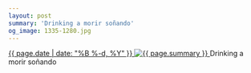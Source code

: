 ```yaml
---
layout: post
summary: 'Drinking a morir soñando'
og_image: 1335-1280.jpg
---
```


<p>
 <time>
  <a href="/1335">
   {{ page.date | date: "%B %-d, %Y" }}
  </a>
 </time>
 <a href="/1335">
  <img alt="{{ page.summary }}" data-taken="4/24/2021" sizes="(min-width: 700px) 50vw, calc(100vw - 2rem)" src="{{ site.assets_url }}/1335-640.jpg" srcset="{{ site.assets_url }}/1335-320.jpg 320w, {{ site.assets_url }}/1335-640.jpg 640w, {{ site.assets_url }}/1335-960.jpg 960w, {{ site.assets_url }}/1335-1280.jpg 1280w"/>
 </a>
 <span>
  Drinking a morir soñando
 </span>
</p>
